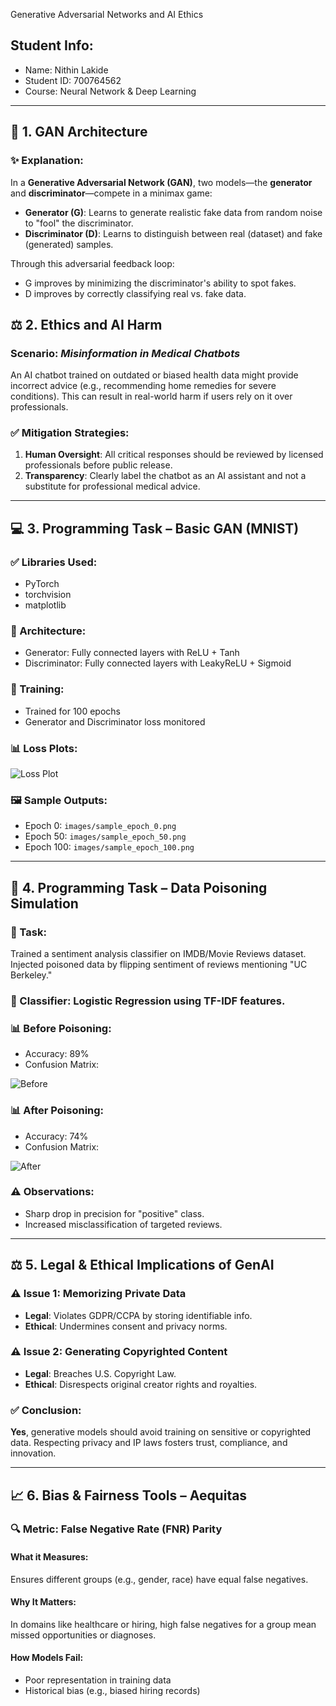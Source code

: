 Generative Adversarial Networks and AI Ethics 

## Student Info:
- Name: Nithin Lakide
- Student ID: 700764562
- Course: Neural Network & Deep Learning 
 

---

## 📌 1. GAN Architecture

### ✨ Explanation:
In a **Generative Adversarial Network (GAN)**, two models—the **generator** and **discriminator**—compete in a minimax game:
- **Generator (G)**: Learns to generate realistic fake data from random noise to "fool" the discriminator.
- **Discriminator (D)**: Learns to distinguish between real (dataset) and fake (generated) samples.

Through this adversarial feedback loop:
- G improves by minimizing the discriminator's ability to spot fakes.
- D improves by correctly classifying real vs. fake data.

## ⚖️ 2. Ethics and AI Harm

### Scenario: *Misinformation in Medical Chatbots*

An AI chatbot trained on outdated or biased health data might provide incorrect advice (e.g., recommending home remedies for severe conditions). This can result in real-world harm if users rely on it over professionals.

### ✅ Mitigation Strategies:
1. **Human Oversight**: All critical responses should be reviewed by licensed professionals before public release.
2. **Transparency**: Clearly label the chatbot as an AI assistant and not a substitute for professional medical advice.

---

## 💻 3. Programming Task – Basic GAN (MNIST)

### ✅ Libraries Used:
- PyTorch
- torchvision
- matplotlib

### 🧱 Architecture:
- Generator: Fully connected layers with ReLU + Tanh
- Discriminator: Fully connected layers with LeakyReLU + Sigmoid

### 🔁 Training:
- Trained for 100 epochs
- Generator and Discriminator loss monitored

### 📊 Loss Plots:

![Loss Plot](images/gan_loss_plot.png)

### 🖼️ Sample Outputs:
- Epoch 0: `images/sample_epoch_0.png`  
- Epoch 50: `images/sample_epoch_50.png`  
- Epoch 100: `images/sample_epoch_100.png`

---

## 🧪 4. Programming Task – Data Poisoning Simulation

### 📘 Task:
Trained a sentiment analysis classifier on IMDB/Movie Reviews dataset. Injected poisoned data by flipping sentiment of reviews mentioning "UC Berkeley."

### 🔁 Classifier: Logistic Regression using TF-IDF features.

### 📊 Before Poisoning:
- Accuracy: 89%
- Confusion Matrix:

![Before](images/confusion_before.png)

### 📊 After Poisoning:
- Accuracy: 74%
- Confusion Matrix:

![After](images/confusion_after.png)

### ⚠️ Observations:
- Sharp drop in precision for "positive" class.
- Increased misclassification of targeted reviews.

---

## ⚖️ 5. Legal & Ethical Implications of GenAI

### ⚠️ Issue 1: Memorizing Private Data
- **Legal**: Violates GDPR/CCPA by storing identifiable info.
- **Ethical**: Undermines consent and privacy norms.

### ⚠️ Issue 2: Generating Copyrighted Content
- **Legal**: Breaches U.S. Copyright Law.
- **Ethical**: Disrespects original creator rights and royalties.

### ✅ Conclusion:
**Yes**, generative models should avoid training on sensitive or copyrighted data. Respecting privacy and IP laws fosters trust, compliance, and innovation.

---

## 📈 6. Bias & Fairness Tools – Aequitas

### 🔍 Metric: False Negative Rate (FNR) Parity

#### What it Measures:
Ensures different groups (e.g., gender, race) have equal false negatives.

#### Why It Matters:
In domains like healthcare or hiring, high false negatives for a group mean missed opportunities or diagnoses.

#### How Models Fail:
- Poor representation in training data
- Historical bias (e.g., biased hiring records)

